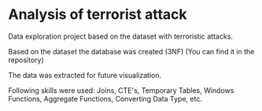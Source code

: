 # Analysis of terrorist attack
Data exploration project based on the dataset with terroristic attacks.

Based on the dataset the database was created (3NF) (You can find it in the repository)

The data was extracted for future visualization. 

Following skills were used: Joins, CTE's, Temporary Tables, Windows Functions, Aggregate Functions, Converting Data Type, etc.
